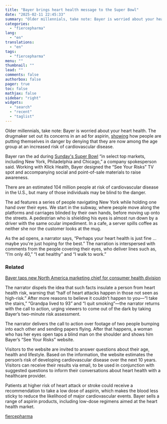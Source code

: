 ```yaml
---
title: "Bayer brings heart health message to the Super Bowl"
date: "2025-02-11 22:45:33"
summary: "Older millennials, take note: Bayer is worried about your heart health. The drugmaker set out its concerns in an ad for aspirin, showing how people are putting themselves in danger by denying that they are now among the age group at an increased risk of cardiovascular disease. Bayer ran the..."
categories:
  - "fiercepharma"
lang:
  - "en"
translations:
  - "en"
tags:
  - "fiercepharma"
menu: ""
thumbnail: ""
lead: ""
comments: false
authorbox: false
pager: true
toc: false
mathjax: false
sidebar: "right"
widgets:
  - "search"
  - "recent"
  - "taglist"
---
```


Older millennials, take note: Bayer is worried about your heart health. The drugmaker set out its concerns in an ad for aspirin, [showing](https://www.youtube.com/watch?v=eX5fTf99grw) how people are putting themselves in danger by denying that they are now among the age group at an increased risk of cardiovascular disease.

Bayer ran the ad during [Sunday's Super Bowl](https://www.fiercepharma.com/marketing/pfizer-wins-2025-super-bowl-ads-likeability-while-hims-hers-spot-takes-engagement-crown) “in select top markets, including New York, Philadelphia and Chicago,” a company spokesperson said. Working with Klick Health, Bayer designed the “See Your Risks” TV spot and accompanying social and point-of-sale materials to raise awareness.

There are an estimated 104 million people at risk of cardiovascular disease in the U.S., but many of those individuals may be blind to the danger.

The ad features a series of people navigating New York while holding one hand over their eyes. We start in the subway, where people move along the platforms and carriages blinded by their own hands, before moving up onto the streets. A pedestrian who is shielding his eyes is almost run down by a driver with the same ocular impediment. In a cafe, a server spills coffee as neither she nor the customer looks at the mug.

As the ad opens, a narrator says, “Perhaps your heart health is just fine ... maybe you're just hoping for the best.” The narration is interspersed with comments from the people covering their eyes, who deliver lines such as, “I’m only 40,” “I eat healthy” and “I walk to work.”

### Related



[Bayer taps new North America marketing chief for consumer health division](/marketing/bayer-taps-new-north-america-marketing-chief-consumer-health-division)



The narrator dispels the idea that such facts insulate a person from heart health risk, warning that “half of heart attacks happen in those not seen as high-risk.” After more reasons to believe it couldn’t happen to you—“I take the stairs,” “Grandpa lived to 93” and “I quit smoking”—the narrator returns with the call to action, urging viewers to come out of the dark by taking Bayer’s two-minute risk assessment.

The narrator delivers the call to action over footage of two people bumping into each other and sending papers flying. After that happens, a woman who has her eyes open taps a blind man on the shoulder and shows him Bayer’s “See Your Risks” website.

Visitors to the website are invited to answer questions about their age, health and lifestyle. Based on the information, the website estimates the person’s risk of developing cardiovascular disease over the next 10 years. Visitors can receive their results via email, to be used in conjunction with suggested questions to inform their conversations about heart health with a healthcare provider.

Patients at higher risk of heart attack or stroke could receive a recommendation to take a low dose of aspirin, which makes the blood less sticky to reduce the likelihood of major cardiovascular events. Bayer sells a range of aspirin products, including low-dose regimens aimed at the heart health market.

[fiercepharma](https://www.fiercepharma.com/marketing/bayer-brings-heart-health-message-super-bowl-warning-millennials-open-their-eyes-risks)
